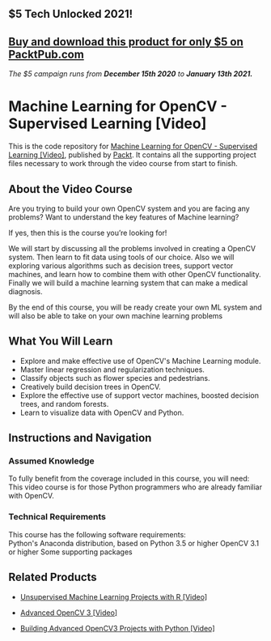 ## $5 Tech Unlocked 2021!
[Buy and download this product for only $5 on PacktPub.com](https://www.packtpub.com/)
-----
*The $5 campaign         runs from __December 15th 2020__ to __January 13th 2021.__*

# Machine Learning for OpenCV - Supervised Learning [Video]
This is the code repository for [Machine Learning for OpenCV - Supervised Learning [Video]](https://www.packtpub.com/big-data-and-business-intelligence/machine-learning-opencv-supervised-learning-video?utm_source=github&utm_medium=repository&utm_campaign=9781789347357), published by [Packt](https://www.packtpub.com/?utm_source=github). It contains all the supporting project files necessary to work through the video course from start to finish.
## About the Video Course
Are you trying to build your own OpenCV system and you are facing any problems? Want to understand the key features of Machine learning?

If yes, then this is the course you’re looking for!

We will start by discussing all the problems involved in creating a OpenCV system. Then learn to fit data using tools of our choice. Also we will exploring various algorithms such as decision trees, support vector machines, and learn how to combine them with other OpenCV functionality. Finally we will build a machine learning system that can make a medical diagnosis.

By the end of this course, you will be ready create your own ML system and will also be able to take on your own machine learning problems

<H2>What You Will Learn</H2>
<DIV class=book-info-will-learn-text>
<UL>
<LI>Explore and make effective use of OpenCV's Machine Learning module.
<LI>Master linear regression and regularization techniques.
<LI>Classify objects such as flower species and pedestrians.
<LI>Creatively build decision trees in OpenCV.
<LI>Explore the effective use of support vector machines, boosted decision trees, and random forests.
<LI>Learn to visualize data with OpenCV and Python.</LI></UL></DIV>

## Instructions and Navigation
### Assumed Knowledge
To fully benefit from the coverage included in this course, you will need:<br/>
This video course is for those Python programmers who are already familiar with OpenCV.
### Technical Requirements
This course has the following software requirements:<br/>
Python's Anaconda distribution, based on Python 3.5 or higher
OpenCV 3.1 or higher
Some supporting packages


## Related Products
* [Unsupervised Machine Learning Projects with R [Video]](https://www.packtpub.com/big-data-and-business-intelligence/unsupervised-machine-learning-projects-r-video?utm_source=github&utm_medium=repository&utm_campaign=9781788622820)

* [Advanced OpenCV 3 [Video]](https://www.packtpub.com/application-development/advanced-opencv-3-video?utm_source=github&utm_medium=repository&utm_campaign=9781788297219)

* [Building Advanced OpenCV3 Projects with Python [Video]](https://www.packtpub.com/application-development/building-advanced-opencv3-projects-python-video?utm_source=github&utm_medium=repository&utm_campaign=9781788394291)

